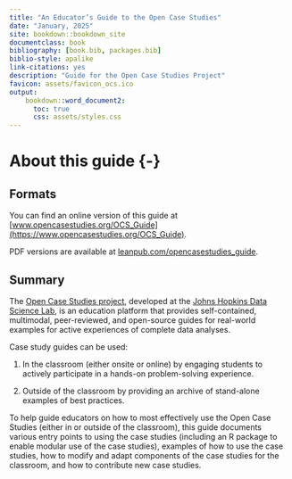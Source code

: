 ```yaml
---
title: "An Educator’s Guide to the Open Case Studies"
date: "January, 2025"
site: bookdown::bookdown_site
documentclass: book
bibliography: [book.bib, packages.bib]
biblio-style: apalike
link-citations: yes
description: "Guide for the Open Case Studies Project"
favicon: assets/favicon_ocs.ico
output:
    bookdown::word_document2:
      toc: true
      css: assets/styles.css
---
```




# About this guide {-}

## Formats

You can find an online version of this guide at [www.opencasestudies.org/OCS_Guide](https://www.opencasestudies.org/OCS_Guide). 

PDF versions are available at [leanpub.com/opencasestudies_guide](https://leanpub.com/opencasestudies_guide).

## Summary

The [Open Case Studies project](https://www.opencasestudies.org), developed at the [Johns Hopkins Data Science Lab](https://jhudatascience.org/), is an education platform that provides self-contained, multimodal, peer-reviewed, and open-source guides for real-world examples for active experiences of complete data analyses. 

Case study guides can be used:

1) In the classroom (either onsite or online) by engaging students to actively participate in a hands-on problem-solving experience.

2) Outside of the classroom by providing an archive of stand-alone examples of best practices. 

To help guide educators on how to most effectively use the Open Case Studies (either in or outside of the classroom), this guide documents various entry points to using the case studies (including an R package to enable modular use of the case studies), examples of how to use the case studies, how to modify and adapt components of the case studies for the classroom, and how to contribute new case studies. 


